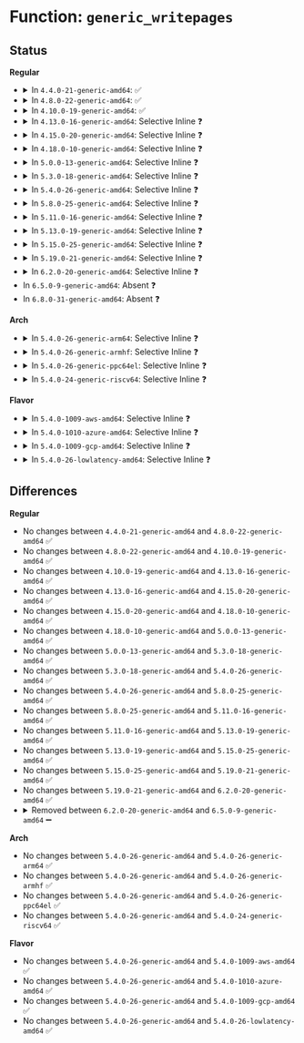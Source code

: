 # Function: <code>generic_writepages</code>

## Status
<b>Regular</b>
<ul>
<li>
<details>
<summary>In <code>4.4.0-21-generic-amd64</code>: ✅</summary>

```c
int generic_writepages(struct address_space * mapping, struct writeback_control * wbc)
```

```json
{
  "name": "generic_writepages",
  "collision_type": "Unique Global",
  "inline_type": "No",
  "funcs": [
    {
      "addr": 18446744071580521264,
      "name": "generic_writepages",
      "external": true,
      "loc": "mm/page-writeback.c:2319",
      "file": "mm/page-writeback.c",
      "inline": "seen, unknown",
      "caller_inline": [],
      "caller_func": [
        "mm/page-writeback.c:do_writepages",
        "fs/mpage.c:mpage_writepages",
        "fs/jbd2/commit.c:journal_submit_data_buffers"
      ]
    }
  ],
  "symbols": [
    {
      "addr": 18446744071580521264,
      "name": "generic_writepages",
      "section": ".text",
      "bind": "STB_GLOBAL",
      "size": 123
    }
  ]
}
```
</details>
</li>
<li>
<details>
<summary>In <code>4.8.0-22-generic-amd64</code>: ✅</summary>

```c
int generic_writepages(struct address_space * mapping, struct writeback_control * wbc)
```

```json
{
  "name": "generic_writepages",
  "collision_type": "Unique Global",
  "inline_type": "No",
  "funcs": [
    {
      "addr": 18446744071580613664,
      "name": "generic_writepages",
      "external": true,
      "loc": "mm/page-writeback.c:2364",
      "file": "mm/page-writeback.c",
      "inline": "seen, unknown",
      "caller_inline": [],
      "caller_func": [
        "mm/page-writeback.c:do_writepages",
        "fs/block_dev.c:blkdev_writepages",
        "fs/mpage.c:mpage_writepages",
        "fs/jbd2/commit.c:journal_submit_data_buffers"
      ]
    }
  ],
  "symbols": [
    {
      "addr": 18446744071580613664,
      "name": "generic_writepages",
      "section": ".text",
      "bind": "STB_GLOBAL",
      "size": 132
    }
  ]
}
```
</details>
</li>
<li>
<details>
<summary>In <code>4.10.0-19-generic-amd64</code>: ✅</summary>

```c
int generic_writepages(struct address_space * mapping, struct writeback_control * wbc)
```

```json
{
  "name": "generic_writepages",
  "collision_type": "Unique Global",
  "inline_type": "No",
  "funcs": [
    {
      "addr": 18446744071580680928,
      "name": "generic_writepages",
      "external": true,
      "loc": "mm/page-writeback.c:2331",
      "file": "mm/page-writeback.c",
      "inline": "seen, unknown",
      "caller_inline": [],
      "caller_func": [
        "mm/page-writeback.c:do_writepages",
        "fs/block_dev.c:blkdev_writepages",
        "fs/mpage.c:mpage_writepages",
        "fs/jbd2/commit.c:journal_submit_data_buffers"
      ]
    }
  ],
  "symbols": [
    {
      "addr": 18446744071580680928,
      "name": "generic_writepages",
      "section": ".text",
      "bind": "STB_GLOBAL",
      "size": 132
    }
  ]
}
```
</details>
</li>
<li>
<details>
<summary>In <code>4.13.0-16-generic-amd64</code>: Selective Inline ❓</summary>

```c
int generic_writepages(struct address_space * mapping, struct writeback_control * wbc)
```

```json
{
  "name": "generic_writepages",
  "collision_type": "Unique Global",
  "inline_type": "Selective",
  "funcs": [
    {
      "addr": 18446744071580717138,
      "name": "generic_writepages",
      "external": true,
      "loc": "mm/page-writeback.c:2331",
      "file": "mm/page-writeback.c",
      "inline": "not declared, inlined",
      "caller_inline": [
        "mm/page-writeback.c:do_writepages"
      ],
      "caller_func": [
        "fs/block_dev.c:blkdev_writepages",
        "fs/mpage.c:mpage_writepages",
        "fs/jbd2/commit.c:journal_submit_data_buffers"
      ]
    }
  ],
  "symbols": [
    {
      "addr": 18446744071580714160,
      "name": "generic_writepages",
      "section": ".text",
      "bind": "STB_GLOBAL",
      "size": 140
    }
  ]
}
```
</details>
</li>
<li>
<details>
<summary>In <code>4.15.0-20-generic-amd64</code>: Selective Inline ❓</summary>

```c
int generic_writepages(struct address_space * mapping, struct writeback_control * wbc)
```

```json
{
  "name": "generic_writepages",
  "collision_type": "Unique Global",
  "inline_type": "Selective",
  "funcs": [
    {
      "addr": 18446744071580802645,
      "name": "generic_writepages",
      "external": true,
      "loc": "mm/page-writeback.c:2314",
      "file": "mm/page-writeback.c",
      "inline": "not declared, inlined",
      "caller_inline": [
        "mm/page-writeback.c:do_writepages"
      ],
      "caller_func": [
        "fs/block_dev.c:blkdev_writepages",
        "fs/mpage.c:mpage_writepages",
        "fs/jbd2/commit.c:journal_submit_data_buffers"
      ]
    }
  ],
  "symbols": [
    {
      "addr": 18446744071580799680,
      "name": "generic_writepages",
      "section": ".text",
      "bind": "STB_GLOBAL",
      "size": 140
    }
  ]
}
```
</details>
</li>
<li>
<details>
<summary>In <code>4.18.0-10-generic-amd64</code>: Selective Inline ❓</summary>

```c
int generic_writepages(struct address_space * mapping, struct writeback_control * wbc)
```

```json
{
  "name": "generic_writepages",
  "collision_type": "Unique Global",
  "inline_type": "Selective",
  "funcs": [
    {
      "addr": 18446744071580939196,
      "name": "generic_writepages",
      "external": true,
      "loc": "mm/page-writeback.c:2315",
      "file": "mm/page-writeback.c",
      "inline": "not declared, inlined",
      "caller_inline": [
        "mm/page-writeback.c:do_writepages"
      ],
      "caller_func": [
        "fs/block_dev.c:blkdev_writepages",
        "fs/mpage.c:mpage_writepages",
        "fs/ext4/inode.c:ext4_writepages",
        "fs/jbd2/commit.c:journal_submit_data_buffers"
      ]
    }
  ],
  "symbols": [
    {
      "addr": 18446744071580935200,
      "name": "generic_writepages",
      "section": ".text",
      "bind": "STB_GLOBAL",
      "size": 132
    }
  ]
}
```
</details>
</li>
<li>
<details>
<summary>In <code>5.0.0-13-generic-amd64</code>: Selective Inline ❓</summary>

```c
int generic_writepages(struct address_space * mapping, struct writeback_control * wbc)
```

```json
{
  "name": "generic_writepages",
  "collision_type": "Unique Global",
  "inline_type": "Selective",
  "funcs": [
    {
      "addr": 18446744071581015164,
      "name": "generic_writepages",
      "external": true,
      "loc": "mm/page-writeback.c:2309",
      "file": "mm/page-writeback.c",
      "inline": "not declared, inlined",
      "caller_inline": [
        "mm/page-writeback.c:do_writepages",
        "mm/page-writeback.c:do_writepages"
      ],
      "caller_func": [
        "fs/block_dev.c:blkdev_writepages",
        "fs/mpage.c:mpage_writepages",
        "fs/ext4/inode.c:ext4_writepages",
        "fs/jbd2/commit.c:journal_submit_data_buffers"
      ]
    }
  ],
  "symbols": [
    {
      "addr": 18446744071581012144,
      "name": "generic_writepages",
      "section": ".text",
      "bind": "STB_GLOBAL",
      "size": 132
    }
  ]
}
```
</details>
</li>
<li>
<details>
<summary>In <code>5.3.0-18-generic-amd64</code>: Selective Inline ❓</summary>

```c
int generic_writepages(struct address_space * mapping, struct writeback_control * wbc)
```

```json
{
  "name": "generic_writepages",
  "collision_type": "Unique Global",
  "inline_type": "Selective",
  "funcs": [
    {
      "addr": 18446744071581078193,
      "name": "generic_writepages",
      "external": true,
      "loc": "mm/page-writeback.c:2316",
      "file": "mm/page-writeback.c",
      "inline": "not declared, inlined",
      "caller_inline": [
        "mm/page-writeback.c:do_writepages",
        "mm/page-writeback.c:do_writepages"
      ],
      "caller_func": [
        "fs/block_dev.c:blkdev_writepages",
        "fs/mpage.c:mpage_writepages",
        "fs/ext4/inode.c:ext4_writepages",
        "fs/jbd2/commit.c:journal_submit_data_buffers"
      ]
    }
  ],
  "symbols": [
    {
      "addr": 18446744071581075264,
      "name": "generic_writepages",
      "section": ".text",
      "bind": "STB_GLOBAL",
      "size": 134
    }
  ]
}
```
</details>
</li>
<li>
<details>
<summary>In <code>5.4.0-26-generic-amd64</code>: Selective Inline ❓</summary>

```c
int generic_writepages(struct address_space * mapping, struct writeback_control * wbc)
```

```json
{
  "name": "generic_writepages",
  "collision_type": "Unique Global",
  "inline_type": "Selective",
  "funcs": [
    {
      "addr": 18446744071581134145,
      "name": "generic_writepages",
      "external": true,
      "loc": "mm/page-writeback.c:2318",
      "file": "mm/page-writeback.c",
      "inline": "not declared, inlined",
      "caller_inline": [
        "mm/page-writeback.c:do_writepages",
        "mm/page-writeback.c:do_writepages"
      ],
      "caller_func": [
        "fs/block_dev.c:blkdev_writepages",
        "fs/mpage.c:mpage_writepages",
        "fs/ext4/inode.c:ext4_writepages",
        "fs/jbd2/commit.c:journal_submit_data_buffers"
      ]
    }
  ],
  "symbols": [
    {
      "addr": 18446744071581131248,
      "name": "generic_writepages",
      "section": ".text",
      "bind": "STB_GLOBAL",
      "size": 134
    }
  ]
}
```
</details>
</li>
<li>
<details>
<summary>In <code>5.8.0-25-generic-amd64</code>: Selective Inline ❓</summary>

```c
int generic_writepages(struct address_space * mapping, struct writeback_control * wbc)
```

```json
{
  "name": "generic_writepages",
  "collision_type": "Unique Global",
  "inline_type": "Selective",
  "funcs": [
    {
      "addr": 18446744071581318690,
      "name": "generic_writepages",
      "external": true,
      "loc": "mm/page-writeback.c:2328",
      "file": "mm/page-writeback.c",
      "inline": "not declared, inlined",
      "caller_inline": [
        "mm/page-writeback.c:do_writepages",
        "mm/page-writeback.c:do_writepages"
      ],
      "caller_func": [
        "fs/block_dev.c:blkdev_writepages",
        "fs/mpage.c:mpage_writepages",
        "fs/ext4/inode.c:ext4_writepages",
        "fs/jbd2/commit.c:journal_submit_data_buffers"
      ]
    }
  ],
  "symbols": [
    {
      "addr": 18446744071581310144,
      "name": "generic_writepages",
      "section": ".text",
      "bind": "STB_GLOBAL",
      "size": 128
    }
  ]
}
```
</details>
</li>
<li>
<details>
<summary>In <code>5.11.0-16-generic-amd64</code>: Selective Inline ❓</summary>

```c
int generic_writepages(struct address_space * mapping, struct writeback_control * wbc)
```

```json
{
  "name": "generic_writepages",
  "collision_type": "Unique Global",
  "inline_type": "Selective",
  "funcs": [
    {
      "addr": 18446744071581360722,
      "name": "generic_writepages",
      "external": true,
      "loc": "mm/page-writeback.c:2326",
      "file": "mm/page-writeback.c",
      "inline": "not declared, inlined",
      "caller_inline": [
        "mm/page-writeback.c:do_writepages",
        "mm/page-writeback.c:do_writepages"
      ],
      "caller_func": [
        "fs/block_dev.c:blkdev_writepages",
        "fs/mpage.c:mpage_writepages",
        "fs/ext4/inode.c:ext4_writepages"
      ]
    }
  ],
  "symbols": [
    {
      "addr": 18446744071581352384,
      "name": "generic_writepages",
      "section": ".text",
      "bind": "STB_GLOBAL",
      "size": 128
    }
  ]
}
```
</details>
</li>
<li>
<details>
<summary>In <code>5.13.0-19-generic-amd64</code>: Selective Inline ❓</summary>

```c
int generic_writepages(struct address_space * mapping, struct writeback_control * wbc)
```

```json
{
  "name": "generic_writepages",
  "collision_type": "Unique Global",
  "inline_type": "Selective",
  "funcs": [
    {
      "addr": 18446744071581379927,
      "name": "generic_writepages",
      "external": true,
      "loc": "mm/page-writeback.c:2326",
      "file": "mm/page-writeback.c",
      "inline": "not declared, inlined",
      "caller_inline": [
        "mm/page-writeback.c:do_writepages",
        "mm/page-writeback.c:do_writepages"
      ],
      "caller_func": [
        "fs/block_dev.c:blkdev_writepages",
        "fs/mpage.c:mpage_writepages",
        "fs/ext4/inode.c:ext4_writepages"
      ]
    }
  ],
  "symbols": [
    {
      "addr": 18446744071581375888,
      "name": "generic_writepages",
      "section": ".text",
      "bind": "STB_GLOBAL",
      "size": 132
    }
  ]
}
```
</details>
</li>
<li>
<details>
<summary>In <code>5.15.0-25-generic-amd64</code>: Selective Inline ❓</summary>

```c
int generic_writepages(struct address_space * mapping, struct writeback_control * wbc)
```

```json
{
  "name": "generic_writepages",
  "collision_type": "Unique Global",
  "inline_type": "Selective",
  "funcs": [
    {
      "addr": 18446744071581629210,
      "name": "generic_writepages",
      "external": true,
      "loc": "mm/page-writeback.c:2335",
      "file": "mm/page-writeback.c",
      "inline": "not declared, inlined",
      "caller_inline": [
        "mm/page-writeback.c:do_writepages",
        "mm/page-writeback.c:do_writepages"
      ],
      "caller_func": [
        "fs/mpage.c:mpage_writepages",
        "fs/ext4/inode.c:ext4_writepages",
        "block/fops.c:blkdev_writepages"
      ]
    }
  ],
  "symbols": [
    {
      "addr": 18446744071581624864,
      "name": "generic_writepages",
      "section": ".text",
      "bind": "STB_GLOBAL",
      "size": 135
    }
  ]
}
```
</details>
</li>
<li>
<details>
<summary>In <code>5.19.0-21-generic-amd64</code>: Selective Inline ❓</summary>

```c
int generic_writepages(struct address_space * mapping, struct writeback_control * wbc)
```

```json
{
  "name": "generic_writepages",
  "collision_type": "Unique Global",
  "inline_type": "Selective",
  "funcs": [
    {
      "addr": 18446744071581991249,
      "name": "generic_writepages",
      "external": true,
      "loc": "mm/page-writeback.c:2414",
      "file": "mm/page-writeback.c",
      "inline": "not declared, inlined",
      "caller_inline": [
        "mm/page-writeback.c:do_writepages"
      ],
      "caller_func": [
        "fs/mpage.c:mpage_writepages",
        "fs/ext4/inode.c:ext4_writepages",
        "fs/jbd2/commit.c:jbd2_journal_submit_inode_data_buffers",
        "block/fops.c:blkdev_writepages"
      ]
    }
  ],
  "symbols": [
    {
      "addr": 18446744071581980448,
      "name": "generic_writepages",
      "section": ".text",
      "bind": "STB_GLOBAL",
      "size": 183
    }
  ]
}
```
</details>
</li>
<li>
<details>
<summary>In <code>6.2.0-20-generic-amd64</code>: Selective Inline ❓</summary>

```c
int generic_writepages(struct address_space * mapping, struct writeback_control * wbc)
```

```json
{
  "name": "generic_writepages",
  "collision_type": "Unique Global",
  "inline_type": "Selective",
  "funcs": [
    {
      "addr": 18446744071582427809,
      "name": "generic_writepages",
      "external": true,
      "loc": "mm/page-writeback.c:2552",
      "file": "mm/page-writeback.c",
      "inline": "not declared, inlined",
      "caller_inline": [
        "mm/page-writeback.c:do_writepages"
      ],
      "caller_func": [
        "fs/jbd2/commit.c:jbd2_journal_submit_inode_data_buffers"
      ]
    }
  ],
  "symbols": [
    {
      "addr": 18446744071582416976,
      "name": "generic_writepages",
      "section": ".text",
      "bind": "STB_GLOBAL",
      "size": 183
    }
  ]
}
```
</details>
</li>
<li>
In <code>6.5.0-9-generic-amd64</code>: Absent ❓
</li>
<li>
In <code>6.8.0-31-generic-amd64</code>: Absent ❓
</li>
</ul>
<b>Arch</b>
<ul>
<li>
<details>
<summary>In <code>5.4.0-26-generic-arm64</code>: Selective Inline ❓</summary>

```c
int generic_writepages(struct address_space * mapping, struct writeback_control * wbc)
```

```json
{
  "name": "generic_writepages",
  "collision_type": "Unique Global",
  "inline_type": "Selective",
  "funcs": [
    {
      "addr": 18446603336492506916,
      "name": "generic_writepages",
      "external": true,
      "loc": "mm/page-writeback.c:2318",
      "file": "mm/page-writeback.c",
      "inline": "not declared, inlined",
      "caller_inline": [
        "mm/page-writeback.c:do_writepages",
        "mm/page-writeback.c:do_writepages"
      ],
      "caller_func": [
        "fs/block_dev.c:blkdev_writepages",
        "fs/mpage.c:mpage_writepages",
        "fs/ext4/inode.c:ext4_writepages",
        "fs/jbd2/commit.c:journal_submit_data_buffers"
      ]
    }
  ],
  "symbols": [
    {
      "addr": 18446603336492503240,
      "name": "generic_writepages",
      "section": ".text",
      "bind": "STB_GLOBAL",
      "size": 152
    }
  ]
}
```
</details>
</li>
<li>
<details>
<summary>In <code>5.4.0-26-generic-armhf</code>: Selective Inline ❓</summary>

```c
int generic_writepages(struct address_space * mapping, struct writeback_control * wbc)
```

```json
{
  "name": "generic_writepages",
  "collision_type": "Unique Global",
  "inline_type": "Selective",
  "funcs": [
    {
      "addr": 3226378788,
      "name": "generic_writepages",
      "external": true,
      "loc": "mm/page-writeback.c:2318",
      "file": "mm/page-writeback.c",
      "inline": "not declared, inlined",
      "caller_inline": [
        "mm/page-writeback.c:do_writepages",
        "mm/page-writeback.c:do_writepages"
      ],
      "caller_func": [
        "fs/block_dev.c:blkdev_writepages",
        "fs/mpage.c:mpage_writepages",
        "fs/ext4/inode.c:ext4_writepages",
        "fs/jbd2/commit.c:journal_submit_data_buffers"
      ]
    }
  ],
  "symbols": [
    {
      "addr": 3226375664,
      "name": "generic_writepages",
      "section": ".text",
      "bind": "STB_GLOBAL",
      "size": 156
    }
  ]
}
```
</details>
</li>
<li>
<details>
<summary>In <code>5.4.0-26-generic-ppc64el</code>: Selective Inline ❓</summary>

```c
int generic_writepages(struct address_space * mapping, struct writeback_control * wbc)
```

```json
{
  "name": "generic_writepages",
  "collision_type": "Unique Global",
  "inline_type": "Selective",
  "funcs": [
    {
      "addr": 13835058055285796148,
      "name": "generic_writepages",
      "external": true,
      "loc": "mm/page-writeback.c:2318",
      "file": "mm/page-writeback.c",
      "inline": "not declared, inlined",
      "caller_inline": [
        "mm/page-writeback.c:do_writepages",
        "mm/page-writeback.c:do_writepages"
      ],
      "caller_func": [
        "fs/block_dev.c:blkdev_writepages",
        "fs/mpage.c:mpage_writepages",
        "fs/ext4/inode.c:ext4_writepages",
        "fs/jbd2/commit.c:journal_submit_data_buffers"
      ]
    }
  ],
  "symbols": [
    {
      "addr": 13835058055285791744,
      "name": "generic_writepages",
      "section": ".text",
      "bind": "STB_GLOBAL",
      "size": 208
    }
  ]
}
```
</details>
</li>
<li>
<details>
<summary>In <code>5.4.0-24-generic-riscv64</code>: Selective Inline ❓</summary>

```c
int generic_writepages(struct address_space * mapping, struct writeback_control * wbc)
```

```json
{
  "name": "generic_writepages",
  "collision_type": "Unique Global",
  "inline_type": "Selective",
  "funcs": [
    {
      "addr": 18446743936272566742,
      "name": "generic_writepages",
      "external": true,
      "loc": "mm/page-writeback.c:2318",
      "file": "mm/page-writeback.c",
      "inline": "not declared, inlined",
      "caller_inline": [
        "mm/page-writeback.c:do_writepages",
        "mm/page-writeback.c:do_writepages"
      ],
      "caller_func": [
        "fs/block_dev.c:blkdev_writepages",
        "fs/mpage.c:mpage_writepages",
        "fs/ext4/inode.c:ext4_writepages",
        "fs/jbd2/commit.c:journal_submit_data_buffers"
      ]
    }
  ],
  "symbols": [
    {
      "addr": 18446743936272563926,
      "name": "generic_writepages",
      "section": ".text",
      "bind": "STB_GLOBAL",
      "size": 110
    }
  ]
}
```
</details>
</li>
</ul>
<b>Flavor</b>
<ul>
<li>
<details>
<summary>In <code>5.4.0-1009-aws-amd64</code>: Selective Inline ❓</summary>

```c
int generic_writepages(struct address_space * mapping, struct writeback_control * wbc)
```

```json
{
  "name": "generic_writepages",
  "collision_type": "Unique Global",
  "inline_type": "Selective",
  "funcs": [
    {
      "addr": 18446744071581102993,
      "name": "generic_writepages",
      "external": true,
      "loc": "mm/page-writeback.c:2318",
      "file": "mm/page-writeback.c",
      "inline": "not declared, inlined",
      "caller_inline": [
        "mm/page-writeback.c:do_writepages",
        "mm/page-writeback.c:do_writepages"
      ],
      "caller_func": [
        "fs/block_dev.c:blkdev_writepages",
        "fs/mpage.c:mpage_writepages",
        "fs/ext4/inode.c:ext4_writepages",
        "fs/jbd2/commit.c:journal_submit_data_buffers"
      ]
    }
  ],
  "symbols": [
    {
      "addr": 18446744071581100096,
      "name": "generic_writepages",
      "section": ".text",
      "bind": "STB_GLOBAL",
      "size": 134
    }
  ]
}
```
</details>
</li>
<li>
<details>
<summary>In <code>5.4.0-1010-azure-amd64</code>: Selective Inline ❓</summary>

```c
int generic_writepages(struct address_space * mapping, struct writeback_control * wbc)
```

```json
{
  "name": "generic_writepages",
  "collision_type": "Unique Global",
  "inline_type": "Selective",
  "funcs": [
    {
      "addr": 18446744071581050113,
      "name": "generic_writepages",
      "external": true,
      "loc": "mm/page-writeback.c:2318",
      "file": "mm/page-writeback.c",
      "inline": "not declared, inlined",
      "caller_inline": [
        "mm/page-writeback.c:do_writepages",
        "mm/page-writeback.c:do_writepages"
      ],
      "caller_func": [
        "fs/block_dev.c:blkdev_writepages",
        "fs/mpage.c:mpage_writepages",
        "fs/ext4/inode.c:ext4_writepages",
        "fs/jbd2/commit.c:journal_submit_data_buffers"
      ]
    }
  ],
  "symbols": [
    {
      "addr": 18446744071581047216,
      "name": "generic_writepages",
      "section": ".text",
      "bind": "STB_GLOBAL",
      "size": 134
    }
  ]
}
```
</details>
</li>
<li>
<details>
<summary>In <code>5.4.0-1009-gcp-amd64</code>: Selective Inline ❓</summary>

```c
int generic_writepages(struct address_space * mapping, struct writeback_control * wbc)
```

```json
{
  "name": "generic_writepages",
  "collision_type": "Unique Global",
  "inline_type": "Selective",
  "funcs": [
    {
      "addr": 18446744071581094193,
      "name": "generic_writepages",
      "external": true,
      "loc": "mm/page-writeback.c:2318",
      "file": "mm/page-writeback.c",
      "inline": "not declared, inlined",
      "caller_inline": [
        "mm/page-writeback.c:do_writepages",
        "mm/page-writeback.c:do_writepages"
      ],
      "caller_func": [
        "fs/block_dev.c:blkdev_writepages",
        "fs/mpage.c:mpage_writepages",
        "fs/ext4/inode.c:ext4_writepages",
        "fs/jbd2/commit.c:journal_submit_data_buffers"
      ]
    }
  ],
  "symbols": [
    {
      "addr": 18446744071581091296,
      "name": "generic_writepages",
      "section": ".text",
      "bind": "STB_GLOBAL",
      "size": 134
    }
  ]
}
```
</details>
</li>
<li>
<details>
<summary>In <code>5.4.0-26-lowlatency-amd64</code>: Selective Inline ❓</summary>

```c
int generic_writepages(struct address_space * mapping, struct writeback_control * wbc)
```

```json
{
  "name": "generic_writepages",
  "collision_type": "Unique Global",
  "inline_type": "Selective",
  "funcs": [
    {
      "addr": 18446744071581156364,
      "name": "generic_writepages",
      "external": true,
      "loc": "mm/page-writeback.c:2318",
      "file": "mm/page-writeback.c",
      "inline": "not declared, inlined",
      "caller_inline": [
        "mm/page-writeback.c:do_writepages",
        "mm/page-writeback.c:do_writepages"
      ],
      "caller_func": [
        "fs/block_dev.c:blkdev_writepages",
        "fs/mpage.c:mpage_writepages",
        "fs/ext4/inode.c:ext4_writepages",
        "fs/jbd2/commit.c:journal_submit_data_buffers"
      ]
    }
  ],
  "symbols": [
    {
      "addr": 18446744071581153456,
      "name": "generic_writepages",
      "section": ".text",
      "bind": "STB_GLOBAL",
      "size": 134
    }
  ]
}
```
</details>
</li>
</ul>

## Differences
<b>Regular</b>
<ul>
<li>
No changes between <code>4.4.0-21-generic-amd64</code> and <code>4.8.0-22-generic-amd64</code> ✅
</li>
<li>
No changes between <code>4.8.0-22-generic-amd64</code> and <code>4.10.0-19-generic-amd64</code> ✅
</li>
<li>
No changes between <code>4.10.0-19-generic-amd64</code> and <code>4.13.0-16-generic-amd64</code> ✅
</li>
<li>
No changes between <code>4.13.0-16-generic-amd64</code> and <code>4.15.0-20-generic-amd64</code> ✅
</li>
<li>
No changes between <code>4.15.0-20-generic-amd64</code> and <code>4.18.0-10-generic-amd64</code> ✅
</li>
<li>
No changes between <code>4.18.0-10-generic-amd64</code> and <code>5.0.0-13-generic-amd64</code> ✅
</li>
<li>
No changes between <code>5.0.0-13-generic-amd64</code> and <code>5.3.0-18-generic-amd64</code> ✅
</li>
<li>
No changes between <code>5.3.0-18-generic-amd64</code> and <code>5.4.0-26-generic-amd64</code> ✅
</li>
<li>
No changes between <code>5.4.0-26-generic-amd64</code> and <code>5.8.0-25-generic-amd64</code> ✅
</li>
<li>
No changes between <code>5.8.0-25-generic-amd64</code> and <code>5.11.0-16-generic-amd64</code> ✅
</li>
<li>
No changes between <code>5.11.0-16-generic-amd64</code> and <code>5.13.0-19-generic-amd64</code> ✅
</li>
<li>
No changes between <code>5.13.0-19-generic-amd64</code> and <code>5.15.0-25-generic-amd64</code> ✅
</li>
<li>
No changes between <code>5.15.0-25-generic-amd64</code> and <code>5.19.0-21-generic-amd64</code> ✅
</li>
<li>
No changes between <code>5.19.0-21-generic-amd64</code> and <code>6.2.0-20-generic-amd64</code> ✅
</li>
<li>
<details>
<summary>Removed between <code>6.2.0-20-generic-amd64</code> and <code>6.5.0-9-generic-amd64</code> ➖</summary>

```c
int generic_writepages(struct address_space * mapping, struct writeback_control * wbc)
```
</details>
</li>
</ul>
<b>Arch</b>
<ul>
<li>
No changes between <code>5.4.0-26-generic-amd64</code> and <code>5.4.0-26-generic-arm64</code> ✅
</li>
<li>
No changes between <code>5.4.0-26-generic-amd64</code> and <code>5.4.0-26-generic-armhf</code> ✅
</li>
<li>
No changes between <code>5.4.0-26-generic-amd64</code> and <code>5.4.0-26-generic-ppc64el</code> ✅
</li>
<li>
No changes between <code>5.4.0-26-generic-amd64</code> and <code>5.4.0-24-generic-riscv64</code> ✅
</li>
</ul>
<b>Flavor</b>
<ul>
<li>
No changes between <code>5.4.0-26-generic-amd64</code> and <code>5.4.0-1009-aws-amd64</code> ✅
</li>
<li>
No changes between <code>5.4.0-26-generic-amd64</code> and <code>5.4.0-1010-azure-amd64</code> ✅
</li>
<li>
No changes between <code>5.4.0-26-generic-amd64</code> and <code>5.4.0-1009-gcp-amd64</code> ✅
</li>
<li>
No changes between <code>5.4.0-26-generic-amd64</code> and <code>5.4.0-26-lowlatency-amd64</code> ✅
</li>
</ul>
